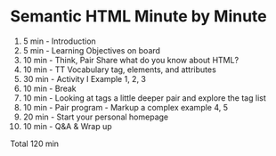 # Semantic HTML Minute by Minute

1. 5 min - Introduction
1. 5 min - Learning Objectives on board
1. 10 min - Think, Pair Share what do you know about HTML?
1. 10 min - TT Vocabulary tag, elements, and attributes
1. 30 min - Activity I Example 1, 2, 3
1. 10 min - Break
1. 10 min - Looking at tags a little deeper pair and explore the tag list
1. 10 min - Pair program - Markup a complex example 4, 5
1. 20 min - Start your personal homepage
1. 10 min - Q&A & Wrap up

Total 120 min
